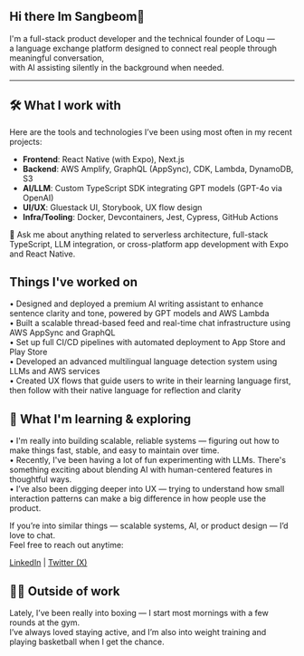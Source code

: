 ## Hi there Im Sangbeom👋 
I'm a full-stack product developer and the technical founder of Loqu —  
a language exchange platform designed to connect real people through meaningful conversation,  
with AI assisting silently in the background when needed.

---

## 🛠 What I work with

Here are the tools and technologies I’ve been using most often in my recent projects:

- **Frontend**: React Native (with Expo), Next.js  
- **Backend**: AWS Amplify, GraphQL (AppSync), CDK, Lambda, DynamoDB, S3  
- **AI/LLM**: Custom TypeScript SDK integrating GPT models (GPT-4o via OpenAI)  
- **UI/UX**: Gluestack UI, Storybook, UX flow design  
- **Infra/Tooling**: Docker, Devcontainers, Jest, Cypress, GitHub Actions

💬 Ask me about anything related to serverless architecture, full-stack TypeScript, LLM integration, or cross-platform app development with Expo and React Native.


## Things I've worked on

• Designed and deployed a premium AI writing assistant to enhance sentence clarity and tone, powered by GPT models and AWS Lambda<br>
• Built a scalable thread-based feed and real-time chat infrastructure using AWS AppSync and GraphQL<br>
• Set up full CI/CD pipelines with automated deployment to App Store and Play Store<br>
• Developed an advanced multilingual language detection system using LLMs and AWS services<br>
• Created UX flows that guide users to write in their learning language first, then follow with their native language for reflection and clarity

## 🌱 What I'm learning & exploring

• I'm really into building scalable, reliable systems — figuring out how to make things fast, stable, and easy to maintain over time.  
• Recently, I've been having a lot of fun experimenting with LLMs. There's something exciting about blending AI with human-centered features in thoughtful ways.  
• I’ve also been digging deeper into UX — trying to understand how small interaction patterns can make a big difference in how people use the product.

If you’re into similar things — scalable systems, AI, or product design — I’d love to chat.  
Feel free to reach out anytime:

[LinkedIn](https://www.linkedin.com/in/sangbeom-lee) | [Twitter (X)](https://x.com/SangbeomLe68592)

## 🏃‍♂️ Outside of work

Lately, I’ve been really into boxing — I start most mornings with a few rounds at the gym.  
I’ve always loved staying active, and I’m also into weight training and playing basketball when I get the chance.



<!--
**bemoi0607/bemoi0607** is a ✨ _special_ ✨ repository because its `README.md` (this file) appears on your GitHub profile.

Here are some ideas to get you started:

- 🔭 I’m currently working on ...
- 🌱 I’m currently learning ...
- 👯 I’m looking to collaborate on ...
- 🤔 I’m looking for help with ...
- 💬 Ask me about ...
- 📫 How to reach me: ...
- 😄 Pronouns: ...
- ⚡ Fun fact: ...
-->
